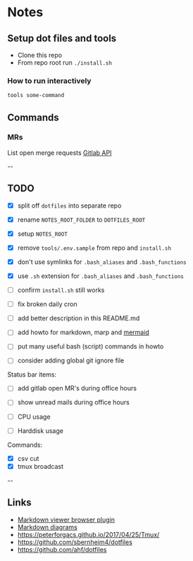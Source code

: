 
# Notes

## Setup dot files and tools
* Clone this repo
* From repo root run `./install.sh`

### How to run interactively
```sh
tools some-command
```

## Commands

### MRs
List open merge requests
[Gitlab API](https://docs.gitlab.com/ee/api/merge_requests.html)

--

## TODO
- [x] split off `dotfiles` into separate repo
- [x] rename `NOTES_ROOT_FOLDER` to `DOTFILES_ROOT`
- [x] setup `NOTES_ROOT`
- [x] remove `tools/.env.sample` from repo and `install.sh`
- [x] don't use symlinks for `.bash_aliases` and `.bash_functions`
- [x] use `.sh` extension for `.bash_aliases` and `.bash_functions`
- [ ] confirm `install.sh` still works
- [ ] fix broken daily cron
- [ ] add better description in this README.md
- [ ] add howto for markdown, marp and [mermaid](https://mermaid-js.github.io/mermaid/#/)
- [ ] put many useful bash (script) commands in howto
- [ ] consider adding global git ignore file


Status bar items:
- [ ] add gitlab open MR's during office hours
- [ ] show unread mails during office hours
- [ ] CPU usage
- [ ] Harddisk usage


Commands:
- [x] csv cut
- [x] tmux broadcast

--

## Links

- [Markdown viewer browser plugin](https://chrome.google.com/webstore/detail/markdown-viewer/ckkdlimhmcjmikdlpkmbgfkaikojcbjk?hl=en)
- [Markdown diagrams](https://mermaid-js.github.io/mermaid/#/)
- https://peterforgacs.github.io/2017/04/25/Tmux/
- https://github.com/sbernheim4/dotfiles
- https://github.com/ahf/dotfiles
